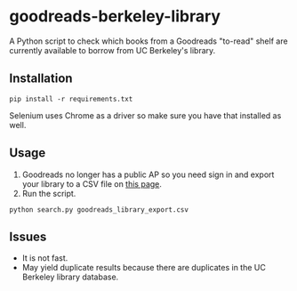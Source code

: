 # goodreads-berkeley-library
A Python script to check which books from a Goodreads "to-read" shelf are currently available to borrow from UC Berkeley's library.

## Installation
```console
pip install -r requirements.txt
```
Selenium uses Chrome as a driver so make sure you have that installed as well.

## Usage
1. Goodreads no longer has a public AP so you need sign in and export your library to a CSV file on [this page](https://www.goodreads.com/review/import).
2. Run the script. 
```console
python search.py goodreads_library_export.csv
```

## Issues
- It is not fast.
- May yield duplicate results because there are duplicates in the UC Berkeley library database.
